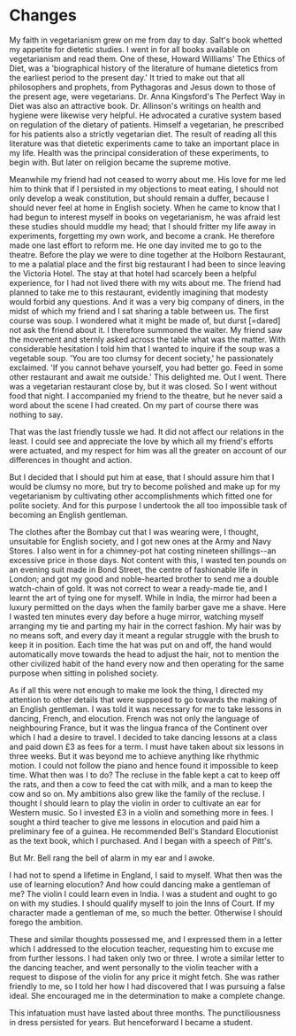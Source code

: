 # Changes

My faith in vegetarianism grew on me from day to day. Salt's book whetted my appetite for dietetic studies. I went in for all books available on vegetarianism and read them. One of these, Howard Williams' The Ethics of Diet, was a 'biographical history of the literature of humane dietetics from the earliest period to the present day.' It tried to make out that all philosophers and prophets, from Pythagoras and Jesus down to those of the present age, were vegetarians. Dr. Anna Kingsford's The Perfect Way in Diet was also an attractive book. Dr. Allinson's writings on health and hygiene were likewise very helpful. He advocated a curative system based on regulation of the dietary of patients. Himself a vegetarian, he prescribed for his patients also a strictly vegetarian diet. The result of reading all this literature was that dietetic experiments came to take an important place in my life. Health was the principal consideration of these experiments, to begin with. But later on religion became the supreme motive.

Meanwhile my friend had not ceased to worry about me. His love for me led him to think that if I persisted in my objections to meat eating, I should not only develop a weak constitution, but should remain a duffer, because I should never feel at home in English society. When he came to know that I had begun to interest myself in books on vegetarianism, he was afraid lest these studies should muddle my head; that I should fritter my life away in experiments, forgetting my own work, and become a crank. He therefore made one last effort to reform me. He one day invited me to go to the theatre. Before the play we were to dine together at the Holborn Restaurant, to me a palatial place and the first big restaurant I had been to since leaving the Victoria Hotel. The stay at that hotel had scarcely been a helpful experience, for I had not lived there with my wits about me. The friend had planned to take me to this restaurant, evidently imagining that modesty would forbid any questions. And it was a very big company of diners, in the midst of which my friend and I sat sharing a table between us. The first course was soup. I wondered what it might be made of, but durst [=dared] not ask the friend about it. I therefore summoned the waiter. My friend saw the movement and sternly asked across the table what was the matter. With considerable hesitation I told him that I wanted to inquire if the soup was a vegetable soup. 'You are too clumsy for decent society,' he passionately exclaimed. 'If you cannot behave yourself, you had better go. Feed in some other restaurant and await me outside.' This delighted me. Out I went. There was a vegetarian restaurant close by, but it was closed. So I went without food that night. I accompanied my friend to the theatre, but he never said a word about the scene I had created. On my part of course there was nothing to say.

That was the last friendly tussle we had. It did not affect our relations in the least. I could see and appreciate the love by which all my friend's efforts were actuated, and my respect for him was all the greater on account of our differences in thought and action.

But I decided that I should put him at ease, that I should assure him that I would be clumsy no more, but try to become polished and make up for my vegetarianism by cultivating other accomplishments which fitted one for polite society. And for this purpose I undertook the all too impossible task of becoming an English gentleman.

The clothes after the Bombay cut that I was wearing were, I thought, unsuitable for English society, and I got new ones at the Army and Navy Stores. I also went in for a chimney-pot hat costing nineteen shillings--an excessive price in those days. Not content with this, I wasted ten pounds on an evening suit made in Bond Street, the centre of fashionable life in London; and got my good and noble-hearted brother to send me a double watch-chain of gold. It was not correct to wear a ready-made tie, and I learnt the art of tying one for myself. While in India, the mirror had been a luxury permitted on the days when the family barber gave me a shave. Here I wasted ten minutes every day before a huge mirror, watching myself arranging my tie and parting my hair in the correct fashion. My hair was by no means soft, and every day it meant a regular struggle with the brush to keep it in position. Each time the hat was put on and off, the hand would automatically move towards the head to adjust the hair, not to mention the other civilized habit of the hand every now and then operating for the same purpose when sitting in polished society.

As if all this were not enough to make me look the thing, I directed my attention to other details that were supposed to go towards the making of an English gentleman. I was told it was necessary for me to take lessons in dancing, French, and elocution. French was not only the language of neighbouring France, but it was the lingua franca of the Continent over which I had a desire to travel. I decided to take dancing lessons at a class and paid down £3 as fees for a term. I must have taken about six lessons in three weeks. But it was beyond me to achieve anything like rhythmic motion. I could not follow the piano and hence found it impossible to keep time. What then was I to do? The recluse in the fable kept a cat to keep off the rats, and then a cow to feed the cat with milk, and a man to keep the cow and so on. My ambitions also grew like the family of the recluse. I thought I should learn to play the violin in order to cultivate an ear for Western music. So I invested £3 in a violin and something more in fees. I sought a third teacher to give me lessons in elocution and paid him a preliminary fee of a guinea. He recommended Bell's Standard Elocutionist as the text book, which I purchased. And I began with a speech of Pitt's.

But Mr. Bell rang the bell of alarm in my ear and I awoke.

I had not to spend a lifetime in England, I said to myself. What then was the use of learning elocution? And how could dancing make a gentleman of me? The violin I could learn even in India. I was a student and ought to go on with my studies. I should qualify myself to join the Inns of Court. If my character made a gentleman of me, so much the better. Otherwise I should forego the ambition.

These and similar thoughts possessed me, and I expressed them in a letter which I addressed to the elocution teacher, requesting him to excuse me from further lessons. I had taken only two or three. I wrote a similar letter to the dancing teacher, and went personally to the violin teacher with a request to dispose of the violin for any price it might fetch. She was rather friendly to me, so I told her how I had discovered that I was pursuing a false ideal. She encouraged me in the determination to make a complete change.

This infatuation must have lasted about three months. The punctiliousness in dress persisted for years. But henceforward I became a student. 

